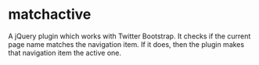 # matchactive
A jQuery plugin which works with Twitter Bootstrap. It checks if the current page name matches the navigation item. If it does, then the plugin makes that navigation item the active one.
